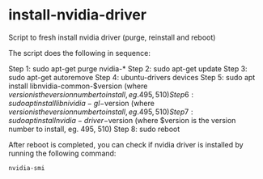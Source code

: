 # install-nvidia-driver
Script to fresh install nvidia driver (purge, reinstall and reboot)

The script does the following in sequence:

Step 1: sudo apt-get purge nvidia-*
Step 2: sudo apt-get update
Step 3: sudo apt-get autoremove
Step 4: ubuntu-drivers devices
Step 5: sudo apt install libnvidia-common-$version (where $version is the version number to install, eg. 495, 510)
Step 6: sudo apt install libnividia-gl-$version (where $version is the version number to install, eg. 495, 510)
Step 7: sudo apt install nvidia-driver-$version (where $version is the version number to install, eg. 495, 510)
Step 8: sudo reboot

After reboot is completed, you can check if nvidia driver is installed by running the following command:
```shell
nvidia-smi
```
